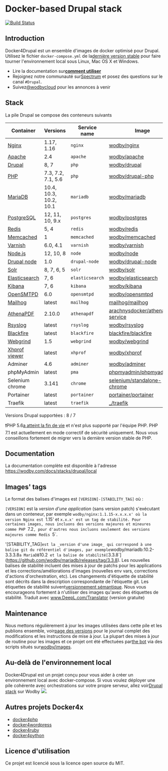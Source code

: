 # Docker-based Drupal stack

[![Build Status](https://travis-ci.org/wodby/docker4drupal.svg?branch=master)](https://travis-ci.org/wodby/docker4drupal)

## Introduction

Docker4Drupal est un ensemble d'images de docker optimisé pour Drupal. Utilisez le fichier `docker-compose.yml` de la[dernière version stable](https://github.com/wodby/docker4drupal/releases) pour faire tourner l'environnement local sous Linux, Mac OS X et Windows. 

* Lire la documentation sur[**comment utiliser**](https://wodby.com/docs/stacks/drupal/local#usage)
* Rejoignez notre communauté sur[Spectrum](https://spectrum.chat/wodby/drupal) et posez des questions sur le canal `#Drupal`.
* Suivez[@wodbycloud](https://twitter.com/wodbycloud) pour les annonces à venir

## Stack

La pile Drupal se compose des conteneurs suivants

| Container       | Versions               | Service name    | Image                              | Default |
| --------------  | ---------------------- | --------------- | ---------------------------------- | ------- |
| [Nginx]         | 1.17, 1.16             | `nginx`         | [wodby/nginx]                      | ✓       |
| [Apache]        | 2.4                    | `apache`        | [wodby/apache]                     |         |
| [Drupal]        | 8, 7                   | `php`           | [wodby/drupal]                     | ✓       |
| [PHP]           | 7.3, 7.2, 7.1, 5.6     | `php`           | [wodby/drupal-php]                 |         |
| [MariaDB]       | 10.4, 10.3, 10.2, 10.1 | `mariadb`       | [wodby/mariadb]                    | ✓       |
| [PostgreSQL]    | 12, 11, 10, 9.x        | `postgres`      | [wodby/postgres]                   |         |
| [Redis]         | 5, 4                   | `redis`         | [wodby/redis]                      |         |
| [Memcached]     | 1                      | `memcached`     | [wodby/memcached]                  |         |
| [Varnish]       | 6.0, 4.1               | `varnish`       | [wodby/varnish]                    |         |
| [Node.js]       | 12, 10, 8              | `node`          | [wodby/node]                       |         |
| [Drupal node]   | 1.0                    | `drupal-node`   | [wodby/drupal-node]                |         |
| [Solr]          | 8, 7, 6, 5             | `solr`          | [wodby/solr]                       |         |
| [Elasticsearch] | 7, 6                   | `elasticsearch` | [wodby/elasticsearch]              |         |
| [Kibana]        | 7, 6                   | `kibana`        | [wodby/kibana]                     |         |
| [OpenSMTPD]     | 6.0                    | `opensmtpd`     | [wodby/opensmtpd]                  |         |
| [Mailhog]       | latest                 | `mailhog`       | [mailhog/mailhog]                  | ✓       |
| [AthenaPDF]     | 2.10.0                 | `athenapdf`     | [arachnysdocker/athenapdf-service] |         |
| [Rsyslog]       | latest                 | `rsyslog`       | [wodby/rsyslog]                    |         |
| [Blackfire]     | latest                 | `blackfire`     | [blackfire/blackfire]              |         |
| [Webgrind]      | 1.5                    | `webgrind`      | [wodby/webgrind]                   |         |
| [Xhprof viewer] | latest                 | `xhprof`        | [wodby/xhprof]                     |         |
| Adminer         | 4.6                    | `adminer`       | [wodby/adminer]                    |         |
| phpMyAdmin      | latest                 | `pma`           | [phpmyadmin/phpmyadmin]            |         |
| Selenium chrome | 3.141                  | `chrome`        | [selenium/standalone-chrome]       |         |
| Portainer       | latest                 | `portainer`     | [portainer/portainer]              | ✓       |
| Traefik         | latest                 | `traefik`       | [_/traefik]                        | ✓       |

Versions Drupal supportées : 8 / 7

❗️PHP 5.6[a atteint la fin de vie](http://php.net/supported-versions.php) et n'est plus supporté par l'équipe PHP. PHP 7.1 est actuellement en mode correctif de sécurité uniquement. Nous vous conseillons fortement de migrer vers la dernière version stable de PHP.   

## Documentation

La documentation complète est disponible à l'adresse https://wodby.com/docs/stacks/drupal/local

## Images' tags

Le format des balises d'images est `[VERSION]-[STABILITY_TAG]` où :

`[VERSION]` est la _version d'une application_ (sans version patch) s'exécutant dans un conteneur, par exemple `wodby/nginx:1.1.15-x.x.x.x' où la version Nginx est `1.15' et `x.x.x' est un tag de stabilité. Pour certaines images, nous incluons des versions majeures et mineures comme PHP `7.2`, pour d'autres nous incluons seulement des versions majeures comme Redis `5`. 

'[STABILITY_TAG]` est la _version d'une image_ qui correspond à une balise git du référentiel d'images, par exemple `wodby/mariadb:10.2-3.3.3.8` a MariaDB `10.2` et la balise de stabilité[`3.3.8`](https://github.com/wodby/mariadb/releases/tag/3.3.8). Les nouvelles balises de stabilité incluent des mises à jour de patchs pour les applications et les corrections/améliorations d'images (nouvelles env vars, corrections d'actions d'orchestration, etc). Les changements d'étiquette de stabilité sont décrits dans la description correspondante de l'étiquette git. Les étiquettes de stabilité suivent[versionnement sémantique](https://semver.org/).
Nous vous encourageons fortement à n'utiliser des images qu'avec des étiquettes de stabilité.
Traduit avec www.DeepL.com/Translator (version gratuite)

## Maintenance

Nous mettons régulièrement à jour les images utilisées dans cette pile et les publions ensemble, voir[page des versions](https://github.com/wodby/docker4drupal/releases) pour le journal complet des modifications et les instructions de mise à jour. La plupart des mises à jour de routine pour les images et ce projet ont été effectuées par[the bot](https://github.com/wodbot) via des scripts situés sur[wodby/images](https://github.com/wodby/images).

## Au-delà de l'environnement local

Docker4Drupal est un projet conçu pour vous aider à créer un environnement local avec docker-compose. Si vous voulez déployer une pile cohérente avec orchestrations sur votre propre serveur, allez voir[Drupal stack](https://wodby.com/stacks/drupal) sur Wodby ![](https://www.google.com/s2/favicons?domain=wodby.com).

## Autres projets Docker4x

* [docker4php](https://github.com/wodby/docker4php)
* [docker4wordpress](https://github.com/wodby/docker4wordpress)
* [docker4ruby](https://github.com/wodby/docker4ruby)
* [docker4python](https://github.com/wodby/docker4python)

## Licence d'utilisation

Ce projet est licencié sous la licence open source du MIT.

[Apache]: https://wodby.com/docs/stacks/drupal/containers#apache
[AthenaPDF]: https://wodby.com/docs/stacks/drupal/containers#athenapdf
[Blackfire]: https://wodby.com/docs/stacks/drupal/containers#blackfire
[Drupal node]: https://wodby.com/docs/stacks/drupal/containers#drupal-nodejs
[Drupal]: https://wodby.com/docs/stacks/drupal/containers#php
[Elasticsearch]: https://wodby.com/docs/stacks/elasticsearch
[Kibana]: https://wodby.com/docs/stacks/elasticsearch
[Mailhog]: https://wodby.com/docs/stacks/drupal/containers#mailhog
[MariaDB]: https://wodby.com/docs/stacks/drupal/containers#mariadb
[Memcached]: https://wodby.com/docs/stacks/drupal/containers#memcached
[Nginx]: https://wodby.com/docs/stacks/drupal/containers#nginx
[Node.js]: https://wodby.com/docs/stacks/drupal/containers#nodejs
[OpenSMTPD]: https://wodby.com/docs/stacks/drupal/containers#opensmtpd
[PHP]: https://wodby.com/docs/stacks/drupal/containers#php
[PostgreSQL]: https://wodby.com/docs/stacks/drupal/containers#postgresql
[Redis]: https://wodby.com/docs/stacks/drupal/containers#redis
[Rsyslog]: https://wodby.com/docs/stacks/drupal/containers#rsyslog
[Solr]: https://wodby.com/docs/stacks/drupal/containers#solr
[Varnish]: https://wodby.com/docs/stacks/drupal/containers#varnish
[Webgrind]: https://wodby.com/docs/stacks/drupal/containers#webgrind
[XHProf viewer]: https://wodby.com/docs/stacks/php/containers#xhprof-viewer

[_/traefik]: https://hub.docker.com/_/traefik
[arachnysdocker/athenapdf-service]: https://hub.docker.com/r/arachnysdocker/athenapdf-service
[blackfire/blackfire]: https://hub.docker.com/r/blackfire/blackfire
[mailhog/mailhog]: https://hub.docker.com/r/mailhog/mailhog
[phpmyadmin/phpmyadmin]: https://hub.docker.com/r/phpmyadmin/phpmyadmin
[portainer/portainer]: https://hub.docker.com/r/portainer/portainer
[selenium/standalone-chrome]: https://hub.docker.com/r/selenium/standalone-chrome
[wodby/adminer]: https://hub.docker.com/r/wodby/adminer
[wodby/apache]: https://github.com/wodby/apache
[wodby/drupal-node]: https://github.com/wodby/drupal-node
[wodby/drupal-php]: https://github.com/wodby/drupal-php
[wodby/drupal]: https://github.com/wodby/drupal
[wodby/elasticsearch]: https://github.com/wodby/elasticsearch
[wodby/kibana]: https://github.com/wodby/kibana
[wodby/mariadb]: https://github.com/wodby/mariadb
[wodby/memcached]: https://github.com/wodby/memcached
[wodby/nginx]: https://github.com/wodby/nginx
[wodby/node]: https://github.com/wodby/node
[wodby/opensmtpd]: https://github.com/wodby/opensmtpd
[wodby/postgres]: https://github.com/wodby/postgres
[wodby/redis]: https://github.com/wodby/redis
[wodby/rsyslog]: https://hub.docker.com/r/wodby/rsyslog
[wodby/solr]: https://github.com/wodby/solr
[wodby/varnish]: https://github.com/wodby/varnish
[wodby/webgrind]: https://hub.docker.com/r/wodby/webgrind
[wodby/xhprof]: https://hub.docker.com/r/wodby/xhprof
